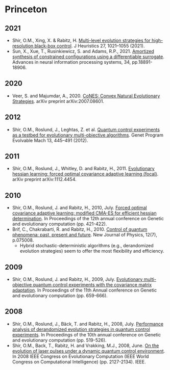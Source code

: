 # Princeton

## 2021
* Shir, O.M., Xing, X. & Rabitz, H. [Multi-level evolution strategies for high-resolution black-box control](https://doi.org/10.1007/s10732-021-09483-z). J Heuristics 27, 1021–1055 (2021).
* Sun, X., Xue, T., Rusinkiewicz, S. and Adams, R.P., 2021. [Amortized synthesis of constrained configurations using a differentiable surrogate](https://openreview.net/pdf?id=wdIDt--oLmV). Advances in neural information processing systems, 34, pp.18891-18906.

## 2020
* Veer, S. and Majumdar, A., 2020. [CoNES: Convex Natural Evolutionary Strategies](https://arxiv.org/pdf/2007.08601.pdf). arXiv preprint arXiv:2007.08601.

## 2012
* Shir, O.M., Roslund, J., Leghtas, Z. et al. [Quantum control experiments as a testbed for evolutionary multi-objective algorithms](https://doi.org/10.1007/s10710-012-9164-7). Genet Program Evolvable Mach 13, 445–491 (2012).

## 2011
* Shir, O.M., Roslund, J., Whitley, D. and Rabitz, H., 2011. [Evolutionary hessian learning: forced optimal covariance adaptive learning (focal)](https://arxiv.org/pdf/1112.4454.pdf). arXiv preprint arXiv:1112.4454.

## 2010
* Shir, O.M., Roslund, J. and Rabitz, H., 2010, July. [Forced optimal covariance adaptive learning: modified CMA-ES for efficient hessian determination](https://dl.acm.org/doi/10.1145/1830483.1830563). In Proceedings of the 12th annual conference on Genetic and evolutionary computation (pp. 421-422).
* Brif, C., Chakrabarti, R. and Rabitz, H., 2010. [Control of quantum phenomena: past, present and future](https://arxiv.org/pdf/0912.5121.pdf). New Journal of Physics, 12(7), p.075008.
  * Hybrid stochastic-deterministic algorithms (e.g., derandomized evolution strategies) seem to offer the most flexibility and efficiency.

## 2009
* Shir, O.M., Roslund, J. and Rabitz, H., 2009, July. [Evolutionary multi-objective quantum control experiments with the covariance matrix adaptation](https://dl.acm.org/doi/10.1145/1569901.1569992). In Proceedings of the 11th Annual conference on Genetic and evolutionary computation (pp. 659-666).

## 2008
* Shir, O.M., Roslund, J., Bäck, T. and Rabitz, H., 2008, July. [Performance analysis of derandomized evolution strategies in quantum control experiments](http://gpbib.cs.ucl.ac.uk/gecco2008/docs/p519.pdf). In Proceedings of the 10th annual conference on Genetic and evolutionary computation (pp. 519-526).
* Shir, O.M., Back, T., Rabitz, H. and Vrakking, M.J., 2008, June. [On the evolution of laser pulses under a dynamic quantum control environment](https://ieeexplore.ieee.org/document/4631081). In 2008 IEEE Congress on Evolutionary Computation (IEEE World Congress on Computational Intelligence) (pp. 2127-2134). IEEE.
